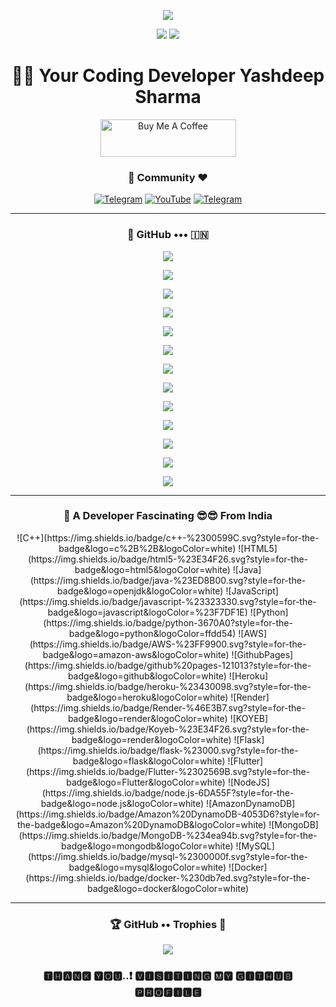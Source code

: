 <p align="center">
  <a href="https://youtube.com/@viddertech">
    <img src="https://readme-typing-svg.demolab.com/?lines=Vidder%20Tech&font=Fira%20SemiBold&center=true&width=480&height=45&color=32CD32&vCenter=true&pause=1000&size=40" /></a>
</p>

<p align="center">
  <a href="https://t.me/VIDDER_TECH">
    <img src="https://readme-typing-svg.demolab.com/?lines=Full-stack%20web%20app%20and%20BOT%20developer;Experienced%20UI%2FUX%20Designer;6%2B%60month%20of%20coding%20experience;Always%20learning%20new%20things;A.I%20DEVELOPER%20&font=Fira%20Code&center=true&width=500&height=45&color=9400D3&vCenter=true&pause=1000&size=22" /></a>
  <a href="https://t.me/videoderXT">
    <img src="https://readme-typing-svg.demolab.com/?lines=Join%20our%20Telegram%20community;For%20updates%20and%20support;Engage%20with%20other%20developers;Get%20latest%20tech%20news%20and%20tips&font=Fira%20Code&center=true&width=500&height=45&color=1E90FF&vCenter=true&pause=1000&size=22" /></a>
</p>

<h1 align="center">👨‍💻 Your Coding Developer Yashdeep Sharma</h1>

<p align="center">
  <a href="https://www.buymeacoffee.com/yashdeepsharma2" target="_blank">
    <img src="https://cdn.buymeacoffee.com/buttons/v2/default-yellow.png" alt="Buy Me A Coffee" style="height: 60px !important;width: 217px !important;" />
  </a>
</p>

<h3 align="center">🙏 Community ❤️</h3>

<p align="center">
  <a href="https://t.me/VIDDER_TECH"><img alt="Telegram" src="https://img.shields.io/badge/VIDDER_TECH-2CA5E0?style=for-the-badge&logo=telegram&logoColor=white"/></a>
  <a href="https://youtube.com/@viddertech"><img alt="YouTube" src="https://img.shields.io/badge/-YouTube-red?style=for-the-badge&logo=youtube&logoColor=white"/></a>
  <a href="https://t.me/videoderXT"><img alt="Telegram" src="https://img.shields.io/badge/videoderXT-2CA5E0?style=for-the-badge&logo=telegram&logoColor=white"/></a>
</p>

---

<h3 align="center">💜 GitHub ••• 🇮🇳</h3>

<p align="center">
  <img src="https://github-stats-alpha.vercel.app/api/?username=Yashdeepsharma2&cc=000&tc=00ff00&ic=fff000&bc=fff" />
</p>
<p align="center">
  <img src="https://github-readme-stats.vercel.app/api?username=Yashdeepsharma2&hide=prs&count_public=true&show_icons=true&theme=algolia" />
</p>
<p align="center">
  <img src="https://github-readme-streak-stats.herokuapp.com?user=Yashdeepsharma2&theme=radical&hide_border" />
</p>
<p align="center">
  <img src="https://github-readme-stats.vercel.app/api/top-langs/?username=Yashdeepsharma2&layout=compact&theme=merko" />
</p>
<p align="center">
  <img src="https://github-profile-summary-cards.vercel.app/api/cards/repos-per-language?username=Yashdeepsharma2&theme=default" />
</p>
<p align="center">
  <img src="https://github-profile-summary-cards.vercel.app/api/cards/most-commit-language?username=Yashdeepsharma2&theme=default" />
</p>
<p align="center">
  <img src="https://github-profile-summary-cards.vercel.app/api/cards/productive-time?username=Yashdeepsharma2&theme=default" />
</p>
<p align="center">
  <img src="https://github-contribution-stats.vercel.app/api?username=Yashdeepsharma2&count_private=true&show_icons=true&theme=radical" />
</p>
<p align="center">
  <img src="https://activity-graph.herokuapp.com/graph?username=Yashdeepsharma2&theme=react-dark" />
</p>
<p align="center">
  <img src="https://github-profile-summary-cards.vercel.app/api/cards/top-repositories?username=Yashdeepsharma2&theme=default" />
</p>
<p align="center">
  <img src="https://github-profile-summary-cards.vercel.app/api/cards/commit-frequency?username=Yashdeepsharma2&theme=default" />
</p>
<p align="center">
  <img src="https://github-profile-summary-cards.vercel.app/api/cards/issues-prs?username=Yashdeepsharma2&theme=default" />
</p>
<p align="center">
  <img src="https://github-readme-gists.vercel.app/api?username=Yashdeepsharma2" />
</p>

---

<h3 align="center">🫣 A Developer Fascinating 😎😎 From India</h3>

<p align="center">
  ![C++](https://img.shields.io/badge/c++-%2300599C.svg?style=for-the-badge&logo=c%2B%2B&logoColor=white)
  ![HTML5](https://img.shields.io/badge/html5-%23E34F26.svg?style=for-the-badge&logo=html5&logoColor=white)
  ![Java](https://img.shields.io/badge/java-%23ED8B00.svg?style=for-the-badge&logo=openjdk&logoColor=white)
  ![JavaScript](https://img.shields.io/badge/javascript-%23323330.svg?style=for-the-badge&logo=javascript&logoColor=%23F7DF1E)
  ![Python](https://img.shields.io/badge/python-3670A0?style=for-the-badge&logo=python&logoColor=ffdd54)
  ![AWS](https://img.shields.io/badge/AWS-%23FF9900.svg?style=for-the-badge&logo=amazon-aws&logoColor=white)
  ![GithubPages](https://img.shields.io/badge/github%20pages-121013?style=for-the-badge&logo=github&logoColor=white)
  ![Heroku](https://img.shields.io/badge/heroku-%23430098.svg?style=for-the-badge&logo=heroku&logoColor=white)
  ![Render](https://img.shields.io/badge/Render-%46E3B7.svg?style=for-the-badge&logo=render&logoColor=white)
  ![KOYEB](https://img.shields.io/badge/Koyeb-%23E34F26.svg?style=for-the-badge&logo=render&logoColor=white)
  ![Flask](https://img.shields.io/badge/flask-%23000.svg?style=for-the-badge&logo=flask&logoColor=white)
  ![Flutter](https://img.shields.io/badge/Flutter-%2302569B.svg?style=for-the-badge&logo=Flutter&logoColor=white)
  ![NodeJS](https://img.shields.io/badge/node.js-6DA55F?style=for-the-badge&logo=node.js&logoColor=white)
  ![AmazonDynamoDB](https://img.shields.io/badge/Amazon%20DynamoDB-4053D6?style=for-the-badge&logo=Amazon%20DynamoDB&logoColor=white)
  ![MongoDB](https://img.shields.io/badge/MongoDB-%234ea94b.svg?style=for-the-badge&logo=mongodb&logoColor=white)
  ![MySQL](https://img.shields.io/badge/mysql-%2300000f.svg?style=for-the-badge&logo=mysql&logoColor=white)
  ![Docker](https://img.shields.io/badge/docker-%230db7ed.svg?style=for-the-badge&logo=docker&logoColor=white)
</p>

---

<h3 align="center">🏆 GitHub •• Trophies 🏅</h3>

<p align="center">
  <img src="https://github-profile-trophy.vercel.app/?username=Yashdeepsharma2&theme=radical&no-frame=false&no-bg=false&margin-w=4" />
</p>

<h3 align="center">🆃︎🅷︎🅰︎🅽︎🅺︎ 🆈︎🅾︎🆄︎..❗ 🆅︎🅸︎🆂︎🅸︎🆃︎🅸︎🅽︎🅶︎ 🅼︎🆈︎ 🅶︎🅸︎🆃︎🅷︎🆄︎🅱︎ 🅿︎🆁︎🅾︎🅵︎🅸︎🅻︎🅴︎</h3>
